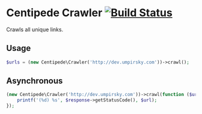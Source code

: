 # Centipede Crawler  [![Build Status](https://travis-ci.org/umpirsky/centipede-crawler.svg?branch=master)](https://travis-ci.org/umpirsky/centipede-crawler)

Crawls all unique links.

## Usage

```php
$urls = (new Centipede\Crawler('http://dev.umpirsky.com'))->crawl();
```

## Asynchronous

```php
(new Centipede\Crawler('http://dev.umpirsky.com'))->crawl(function ($url, GuzzleHttp\Message\FutureResponse $response) {
    printf('(%d) %s', $response->getStatusCode(), $url);
});
```
